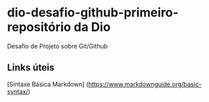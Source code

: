 # dio-desafio-github-primeiro-repositório da Dio
Desafio de Projeto sobre Git/Github

## Links úteis
[Sintaxe Básica Markdown] (https://www.markdownguide.org/basic-syntax/)
